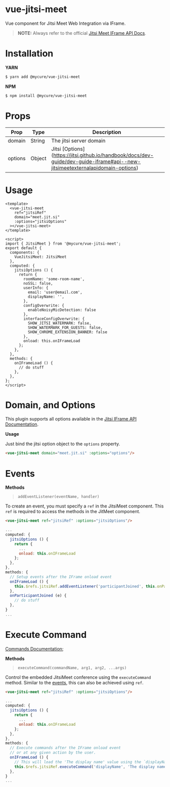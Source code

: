 # vue-jitsi-meet

Vue component for Jitsi Meet Web Integration via IFrame.

> **NOTE:** Always refer to the official [Jitsi Meet IFrame API Docs](https://jitsi.github.io/handbook/docs/dev-guide/dev-guide-iframe).

# Installation

**YARN**
```bash
$ yarn add @mycure/vue-jitsi-meet
```

**NPM**
```bash
$ npm install @mycure/vue-jitsi-meet
```

# Props

| Prop | Type | Description |
| ---- | ---- | ----------- |
| domain | String | The jitsi server domain |
| options | Object | Jitsi [Options] (https://jitsi.github.io/handbook/docs/dev-guide/dev-guide-iframe#api--new-jitsimeetexternalapidomain-options) |

# Usage

```vue
<template>
  <vue-jitsi-meet
    ref="jitsiRef"
    domain="meet.jit.si"
    :options="jitsiOptions"
  ></vue-jitsi-meet>
</template>

<script>
import { JitsiMeet } from '@mycure/vue-jitsi-meet';
export default {
  components: {
    VueJitsiMeet: JitsiMeet
  },
  computed: {
    jitsiOptions () {
      return {
        roomName: 'some-room-name',
        noSSL: false,
        userInfo: {
          email: 'user@email.com',
          displayName: '',
        },
        configOverwrite: {
          enableNoisyMicDetection: false
        },
        interfaceConfigOverwrite: {
          SHOW_JITSI_WATERMARK: false,
          SHOW_WATERMARK_FOR_GUESTS: false,
          SHOW_CHROME_EXTENSION_BANNER: false
        },
        onload: this.onIFrameLoad
      };
    },
  },
  methods: {
    onIFrameLoad () {
      // do stuff
    },
  },
};
</script>
```

# Domain, and Options

This plugin supports all options available in the [Jitsi IFrame API Documentation](https://jitsi.github.io/handbook/docs/dev-guide/dev-guide-iframe#api--new-jitsimeetexternalapidomain-options).

**Usage**

Just bind the jitsi option object to the `options` property.

```html
<vue-jitsi-meet domain="meet.jit.si" :options="options"/>
```

# Events

**Methods**

> `addEventListener(eventName, handler)`

To create an event, you must specify a `ref` in the JitsiMeet component. This `ref` is required to access the methods in the JitMeet component.

```html
<vue-jitsi-meet ref="jitsiRef" :options="jitsiOptions"/>
```

```javascript
...
computed: {
  jitsiOptions () {
    return {
      ...
      onload: this.onIFrameLoad
    };
  },
},
methods: {
  // Setup events after the IFrame onload event
  onIFrameLoad () {
    this.$refs.jitsiRef.addEventListener('participantJoined', this.onParticipantJoined);
  },
  onParticipantJoined (e) {
    // do stuff
  },
}
...
```

# Execute Command

[Commands Documentation](https://jitsi.github.io/handbook/docs/dev-guide/dev-guide-iframe#controlling-the-embedded-jitsi-meet-conference);

**Methods**

> `executeCommand(commandName, arg1, arg2, ...args)`

Control the embedded JitsiMeet conference using the `executeCommand` method. Similar to the [events](#events), this can also be achieved using `ref`.

```html
<vue-jitsi-meet ref="jitsiRef" :options="jitsiOptions"/>
```

```javascript
...
computed: {
  jitsiOptions () {
    return {
      ...
      onload: this.onIFrameLoad
    };
  },
},
methods: {
  // Execute commands after the IFrame onload event
  // or at any given action by the user.
  onIFrameLoad () {
    // This will load the 'The display name' value using the `displayName` command.
    this.$refs.jitsiRef.executeCommand('displayName', 'The display name');
  },
}
...
```
